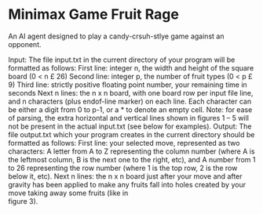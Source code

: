 # Minimax Game Fruit Rage
An AI agent designed to play a candy-crsuh-stlye game against an opponent.

Input: The	file	input.txt in	the	current	directory	of	your	program	will	be	formatted	as	follows:
First	line:	 integer	n,	the	width	and	height	of	the	square	board (0	<	n	£ 26)
Second	line:	 integer p,	the	number	of	fruit	types	(0	<	p	£ 9)
Third line:	 strictly	positive	floating	point	number,	your	remaining	time	in	seconds
Next	n	lines:	 the	n	x	n	board,	with	one	board	row	per	input	file	line,	and	n	characters	(plus	endof-line marker)	on	each	line.	Each	character	can	be	either	a	digit	from	0	to	p-1,	or	 a	*	to	denote	an	empty	cell. Note:	for	ease	of	parsing,	the	extra	horizontal	and	 vertical	lines	shown	in	figures	1	– 5	will	not	be	present	in	the	actual	input.txt	(see	 below	for	examples).
Output:	The	file	output.txt which	your	program	creates	in	the	current	directory	should be	 formatted	as	follows:
First	line:	 your	selected	move,	represented	as	two	characters:	
A	letter from	A	 to	Z	 representing	 the	column	number	 (where	A	is	 the	leftmost	 column,	B	is	the	next	one	to	the	right,	etc),	and
A	number from	1	to	26	representing	the	row	number	(where	1	is	the	top	row,	2	is the	row	below	it,	etc).
Next	n	lines:	 the	n	x	n	board	just	after	your	move	and	after	gravity	has	been	applied	to	make any	 fruits	 fall	into	 holes	 created	 by	your	move	 taking	away	 some	 fruits (like	in	
figure	3).
